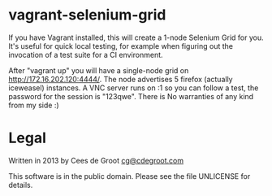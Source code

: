 vagrant-selenium-grid
=====================

If you have Vagrant installed, this will create a 1-node Selenium Grid for you. It's useful for quick local testing, 
for example when figuring out the invocation of a test suite for a CI environment. 

After "vagrant up" you will have a single-node grid on http://172.16.202.120:4444/. The node advertises 5 firefox (actually
iceweasel) instances. A VNC server runs on :1 so you can follow a test, the password for the session is "123qwe". 
There is No warranties of any kind from my side :)

Legal
=====

Written in 2013 by Cees de Groot <cg@cdegroot.com>

This software is in the public domain. Please see the file
UNLICENSE for details.

